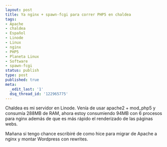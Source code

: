 ```yaml
---
layout: post
title: Ya nginx + spawn-fcgi para correr PHP5 en chaldea
tags:
- Apache
- chaldea
- Español
- Linode
- Linux
- nginx
- PHP5
- Planeta Linux
- Software
- spawn-fcgi
status: publish
type: post
published: true
meta:
  _edit_last: '1'
  dsq_thread_id: '122965775'
---
```

Chaldea es mi servidor en Linode. Venía de usar apache2 + mod_php5 y consumía 288MB de RAM, ahora estoy consumiendo 94MB con 6 procesos para nginx además de que es más rápido el renderizado de las páginas webs.

Mañana si tengo chance escribiré de como hice para migrar de Apache a nginx y montar Wordpress con rewrites.
